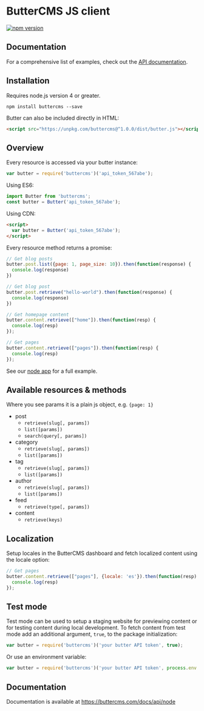 # ButterCMS JS client

[![npm version](https://img.shields.io/npm/v/buttercms.svg)](https://www.npmjs.org/package/buttercms)

## Documentation

For a comprehensive list of examples, check out the [API documentation](https://buttercms.com/docs/api/).

## Installation

Requires node.js version 4 or greater.

```
npm install buttercms --save
```

Butter can also be included directly in HTML:

```html
<script src="https://unpkg.com/buttercms@^1.0.0/dist/butter.js"></script>
```

## Overview

Every resource is accessed via your butter instance:

```js
var butter = require('buttercms')('api_token_567abe');
```

Using ES6:

```js
import Butter from 'buttercms';
const butter = Butter('api_token_567abe');
```

Using CDN:

```html
<script>
  var butter = Butter('api_token_567abe');
</script>
```

Every resource method returns a promise:

```js
// Get blog posts
butter.post.list({page: 1, page_size: 10}).then(function(response) {
  console.log(response)
})

// Get blog post
butter.post.retrieve("hello-world").then(function(response) {
  console.log(response)
})

// Get homepage content
butter.content.retrieve(["home"]).then(function(resp) {
  console.log(resp)
});

// Get pages
butter.content.retrieve(["pages"]).then(function(resp) {
  console.log(resp)
});
```

See our [node app](https://github.com/buttercms/nodejs-cms-express-blog) for a full example.

## Available resources & methods

Where you see params it is a plain js object, e.g. `{page: 1}`

* post
  * `retrieve(slug[, params])`
  * `list([params])`
  * `search(query[, params])`
* category
  * `retrieve(slug[, params])`
  * `list([params])`
* tag
  * `retrieve(slug[, params])`
  * `list([params])`
* author
  * `retrieve(slug[, params])`
  * `list([params])`
* feed
  * `retrieve(type[, params])`
* content
  * `retrieve(keys)`

## Localization

Setup locales in the ButterCMS dashboard and fetch localized content using the locale option:


```js
// Get pages
butter.content.retrieve(["pages"], {locale: 'es'}).then(function(resp) {
  console.log(resp)
});
```

## Test mode

Test mode can be used to setup a staging website for previewing content or for testing content during local development. To fetch content from test mode add an additional argument, `true`, to the package initialization:

```js
var butter = require('buttercms')('your butter API token', true);
```

Or use an environment variable:

```js
var butter = require('buttercms')('your butter API token', process.env.BUTTER_TEST_MODE);
```

## Documentation

Documentation is available at https://buttercms.com/docs/api/node
